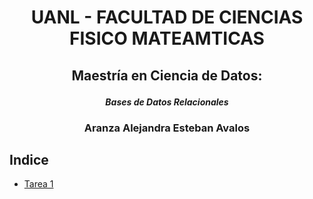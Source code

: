 #  <p align="center"> UANL - FACULTAD DE CIENCIAS FISICO MATEAMTICAS</p>



## <p align="center"> **Maestría en Ciencia de Datos:**</p>
#### <p align="center"> *Bases de Datos Relacionales*</p>



### <p align="center"> Aranza Alejandra Esteban Avalos</p>



## Indice

* [Tarea 1]() 






